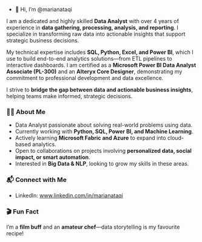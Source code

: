 - 👋 Hi, I’m @marianataqi  

I am a dedicated and highly skilled **Data Analyst** with over 4 years of experience in **data gathering, processing, analysis, and reporting**. I specialize in transforming raw data into actionable insights that support strategic business decisions.

My technical expertise includes **SQL, Python, Excel, and Power BI**, which I use to build end-to-end analytics solutions—from ETL pipelines to interactive dashboards. I am certified as a **Microsoft Power BI Data Analyst Associate (PL-300)** and an **Alteryx Core Designer**, demonstrating my commitment to professional development and data excellence.

I strive to **bridge the gap between data and actionable business insights**, helping teams make informed, strategic decisions.  

### 👩‍💻 About Me
- Data Analyst passionate about solving real-world problems using data.  
- Currently working with **Python, SQL, Power BI, and Machine Learning**.  
- Actively learning **Microsoft Fabric and Azure** to expand into cloud-based analytics.  
- Open to collaborations on projects involving **personalized data, social impact, or smart automation**.  
- Interested in **Big Data & NLP**, looking to grow my skills in these areas.  

### 📬 Connect with Me
- LinkedIn:  www.linkedin.com/in/marianataqi

  
  

### 🎬 Fun Fact
I’m a **film buff** and an **amateur chef**—data storytelling is my favourite recipe!  
